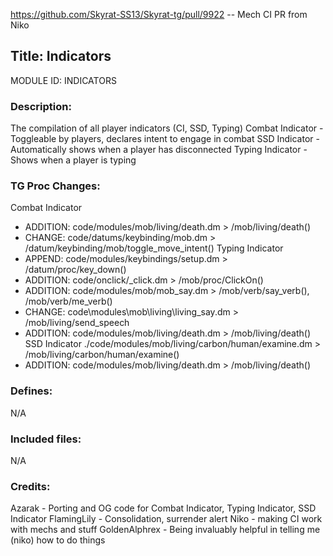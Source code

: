 https://github.com/Skyrat-SS13/Skyrat-tg/pull/9922 -- Mech CI PR from Niko

## Title: Indicators

MODULE ID: INDICATORS

### Description:

The compilation of all player indicators (CI, SSD, Typing)
Combat Indicator - Toggleable by players, declares intent to engage in combat
SSD Indicator - Automatically shows when a player has disconnected
Typing Indicator - Shows when a player is typing

### TG Proc Changes:
Combat Indicator
 - ADDITION: code/modules/mob/living/death.dm > /mob/living/death()
 - CHANGE: code/datums/keybinding/mob.dm > /datum/keybinding/mob/toggle_move_intent()
Typing Indicator
 - APPEND: code/modules/keybindings/setup.dm > /datum/proc/key_down()
 - ADDITION: code/onclick/_click.dm > /mob/proc/ClickOn() 
 - ADDITION: code/modules/mob/mob_say.dm > /mob/verb/say_verb(), /mob/verb/me_verb()
 - CHANGE: code\modules\mob\living\living_say.dm > /mob/living/send_speech
 - ADDITION: code/modules/mob/living/death.dm > /mob/living/death()
SSD Indicator
 ./code/modules/mob/living/carbon/human/examine.dm > /mob/living/carbon/human/examine()
 - ADDITION: code/modules/mob/living/death.dm > /mob/living/death()

### Defines:

N/A

### Included files:

N/A

### Credits:

Azarak - Porting and OG code for Combat Indicator, Typing Indicator, SSD Indicator
FlamingLily - Consolidation, surrender alert
Niko - making CI work with mechs and stuff
GoldenAlphrex - Being invaluably helpful in telling me (niko) how to do things
